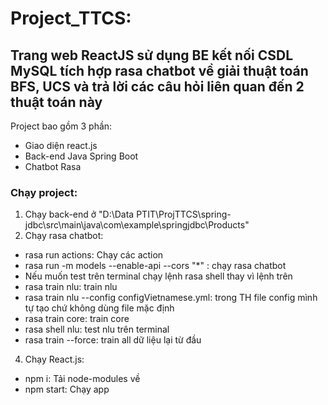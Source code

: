 # Project_TTCS: 
## Trang web ReactJS sử dụng BE kết nối CSDL MySQL tích hợp rasa chatbot về giải thuật toán BFS, UCS và trả lời các câu hỏi liên quan đến 2 thuật toán này

Project bao gồm 3 phần:
+ Giao diện react.js
+ Back-end Java Spring Boot
+ Chatbot Rasa 

### Chạy project:
1. Chạy back-end ở "D:\Data PTIT\ProjTTCS\spring-jdbc\src\main\java\com\example\springjdbc\Products"
2. Chạy rasa chatbot:
  + rasa run actions: Chạy các action
  + rasa run -m models --enable-api --cors "*" : chạy rasa chatbot
  + Nếu muốn test trên terminal chạy lệnh rasa shell thay vì lệnh trên
  + rasa train nlu: train nlu
  + rasa train nlu --config configVietnamese.yml: trong TH file config mình tự tạo chứ không dùng file mặc định
  + rasa train core: train core
  + rasa shell nlu: test nlu trên terminal
  + rasa train --force: train all dữ liệu lại từ đầu
4. Chạy React.js:
  + npm i: Tải node-modules về
  + npm start: Chạy app
